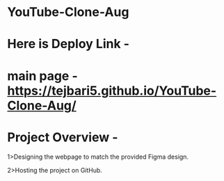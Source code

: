 # YouTube-Clone-Aug

# Here is Deploy Link - 

# main page - https://tejbari5.github.io/YouTube-Clone-Aug/

# Project Overview -

1>Designing the webpage to match the provided Figma design.

2>Hosting the project on GitHub.


